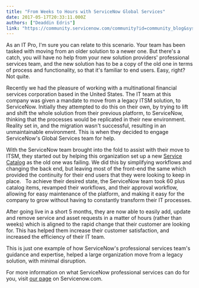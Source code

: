 ```yaml
---
title: "From Weeks to Hours with ServiceNow Global Services"
date: 2017-05-17T20:33:11.000Z
authors: ["Deaddin Edris"]
link: "https://community.servicenow.com/community?id=community_blog&sys_id=b67ce2e1dbd0dbc01dcaf3231f961915"
---
```

<p>As an IT Pro, I'm sure you can relate to this scenario. Your team has been tasked with moving from an older solution to a newer one. But there's a catch, you will have no help from your new solution providers' professional services team, and the new solution has to be a copy of the old one in terms of process and functionality, so that it's familiar to end users. Easy, right? Not quite.</p><p></p><p>Recently we had the pleasure of working with a multinational financial services corporation based in the United States. The IT team at this company was given a mandate to move from a legacy ITSM solution, to ServiceNow. Initially they attempted to do this on their own, by trying to lift and shift the whole solution from their previous platform, to ServiceNow, thinking that the processes would be replicated in their new environment. Reality set in, and the migration wasn't successful, resulting in an unmaintainable environment. This is when they decided to engage ServiceNow's Global Services team for help.</p><p></p><p>With the ServiceNow team brought into the fold to assist with their move to ITSM, they started out by helping this organization set up a new <a title="ww.servicenow.com/products/it-service-automation-applications/service-catalog.html" href="https://www.servicenow.com/products/it-service-automation-applications/service-catalog.html">Service Catalog</a> as the old one was failing. We did this by simplifying workflows and changing the back end, but leaving most of the front-end the same which provided the continuity for their end users that they were looking to keep in place.   To achieve their desired state, the ServiceNow team took 60 plus catalog items, revamped their workflows, and their approval workflow, allowing for easy maintenance of the platform, and making it easy for the company to grow without having to constantly transform their IT processes.</p><p></p><p>After going live in a short 5 months, they are now able to easily add, update and remove service and asset requests in a matter of hours (rather than weeks) which is aligned to the rapid change that their customer are looking for. This has helped them increase their customer satisfaction, and increased the efficiency of their IT team. </p><p></p><p>This is just one example of how ServiceNow's professional services team's guidance and expertise, helped a large organization move from a legacy solution, with minimal disruption.</p><p></p><p>For more information on what ServiceNow professional services can do for you, visit <a title="ww.servicenow.com/services/overview.html" href="https://www.servicenow.com/services/overview.html">our page</a> on Servicenow.com. </p>